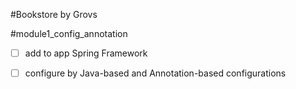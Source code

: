 #Bookstore by Grovs

#module1_config_annotation

- [ ] add to app Spring Framework 
- [ ] configure by Java-based and Annotation-based configurations

